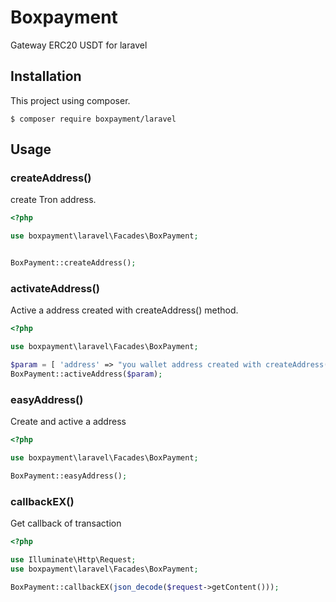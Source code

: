 # Boxpayment
Gateway ERC20 USDT for laravel

## Installation
This project using composer.
```
$ composer require boxpayment/laravel
```
## Usage

### createAddress()
create Tron address.
```php
<?php

use boxpayment\laravel\Facades\BoxPayment;


BoxPayment::createAddress();
```
### activateAddress()
Active a address created with createAddress() method.
```php
<?php

use boxpayment\laravel\Facades\BoxPayment;

$param = [ 'address' => "you wallet address created with createAddress()"];
BoxPayment::activeAddress($param);
```
### easyAddress()
Create and active a address
```php
<?php

use boxpayment\laravel\Facades\BoxPayment;

BoxPayment::easyAddress();
```
### callbackEX()
Get callback of transaction 
```php
<?php

use Illuminate\Http\Request;
use boxpayment\laravel\Facades\BoxPayment;

BoxPayment::callbackEX(json_decode($request->getContent()));
```
